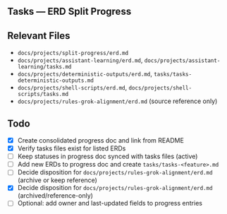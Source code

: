 ## Tasks — ERD Split Progress

## Relevant Files

- `docs/projects/split-progress/erd.md`
- `docs/projects/assistant-learning/erd.md`, `docs/projects/assistant-learning/tasks.md`
- `docs/projects/deterministic-outputs/erd.md`, `tasks/tasks-deterministic-outputs.md`
- `docs/projects/shell-scripts/erd.md`, `docs/projects/shell-scripts/tasks.md`
- `docs/projects/rules-grok-alignment/erd.md` (source reference only)

## Todo

- [x] Create consolidated progress doc and link from README
- [x] Verify tasks files exist for listed ERDs
- [ ] Keep statuses in progress doc synced with tasks files (active)
- [ ] Add new ERDs to progress doc and create `tasks/tasks-<feature>.md`
- [ ] Decide disposition for `docs/projects/rules-grok-alignment/erd.md` (archive or keep reference)
- [x] Decide disposition for `docs/projects/rules-grok-alignment/erd.md` (archived/reference-only)
- [ ] Optional: add owner and last-updated fields to progress entries
